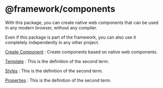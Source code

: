 # @framework/components

With this package, you can create native web components that can be used in any modern browser, without any compiler.

Even if this package is part of the framework, you can also use it completely independently in any other project.

[Create Component](Create-Component.md)
: Create components based on native web components.

[Template](Template.md)
: This is the definition of the second term.

[Styles](Styles.md)
: This is the definition of the second term.

[Properties](Properties.md)
: This is the definition of the second term.
